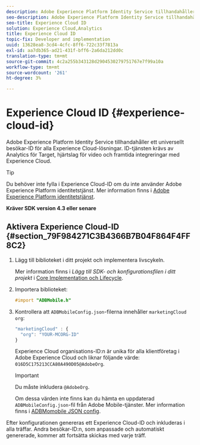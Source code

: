 ```yaml
---
description: Adobe Experience Platform Identity Service tillhandahåller ett universellt besökar-ID för alla Experience Cloud-lösningar. ID-tjänsten krävs av Analytics för Target, hjärtslag för video och framtida integreringar med Experience Cloud.
seo-description: Adobe Experience Platform Identity Service tillhandahåller ett universellt besökar-ID för alla Experience Cloud-lösningar. ID-tjänsten krävs av Analytics för Target, hjärtslag för video och framtida integreringar med Experience Cloud.
seo-title: Experience Cloud ID
solution: Experience Cloud,Analytics
title: Experience Cloud ID
topic-fix: Developer and implementation
uuid: 13628ea8-3cd4-4cfc-8ff6-722c33f7813a
exl-id: aa7db365-ad21-431f-bff6-2a6da212dd0c
translation-type: tm+mt
source-git-commit: 4c2a255b343128d2904530279751767e7f99a10a
workflow-type: tm+mt
source-wordcount: '261'
ht-degree: 3%

---
```


# Experience Cloud ID {#experience-cloud-id}

Adobe Experience Platform Identity Service tillhandahåller ett universellt besökar-ID för alla Experience Cloud-lösningar. ID-tjänsten krävs av Analytics för Target, hjärtslag för video och framtida integreringar med Experience Cloud.

>[!TIP]
>
>Du behöver inte fylla i Experience Cloud-ID om du inte använder Adobe Experience Platform identitetstjänst. Mer information finns i [Adobe Experience Platform identitetstjänst](https://docs.adobe.com/content/help/sv-SE/id-service/using/home.html).

**Kräver SDK version 4.3 eller senare**

## Aktivera Experience Cloud-ID {#section_79F984271C3B4366B7B04F864F4FF8C2}

1. Lägg till biblioteket i ditt projekt och implementera livscykeln.

   Mer information finns i *Lägg till SDK- och konfigurationsfilen i ditt projekt* i [Core Implementation och Lifecycle](/help/ios/getting-started/dev-qs.md).
1. Importera biblioteket:

   ```objective-c
   #import "ADBMobile.h"
   ```

1. Kontrollera att `ADBMobileConfig.json`-filerna innehåller `marketingCloud` `org`:

   ```js
   "marketingCloud" : { 
     "org": "YOUR-MCORG-ID" 
   }
   ```

   Experience Cloud organisations-ID:n är unika för alla klientföretag i Adobe Experience Cloud och liknar följande värde: `016D5C175213CCA80A490D05@AdobeOrg`.

   >[!IMPORTANT]
   >
   >Du måste inkludera `@AdobeOrg`.

   Om dessa värden inte finns kan du hämta en uppdaterad `ADBMobileConfig.json`-fil från Adobe Mobile-tjänster. Mer information finns i [ADBMomobile JSON config](/help/ios/getting-started/requirements.md).

Efter konfigurationen genereras ett Experience Cloud-ID och inkluderas i alla träffar. Andra besökar-ID:n, som anpassade och automatiskt genererade, kommer att fortsätta skickas med varje träff.

